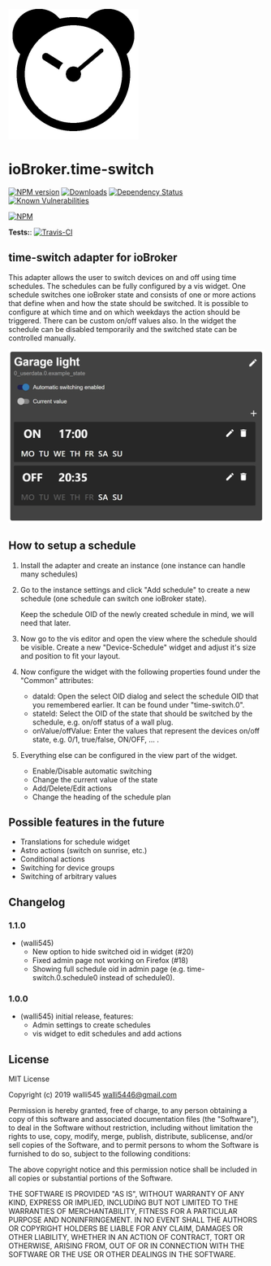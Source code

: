 ![Logo](admin/time-switch.png)
# ioBroker.time-switch

[![NPM version](http://img.shields.io/npm/v/iobroker.time-switch.svg)](https://www.npmjs.com/package/iobroker.time-switch)
[![Downloads](https://img.shields.io/npm/dm/iobroker.time-switch.svg)](https://www.npmjs.com/package/iobroker.time-switch)
[![Dependency Status](https://img.shields.io/david/walli545/iobroker.time-switch.svg)](https://david-dm.org/walli545/iobroker.time-switch)
[![Known Vulnerabilities](https://snyk.io/test/github/walli545/ioBroker.time-switch/badge.svg)](https://snyk.io/test/github/walli545/ioBroker.time-switch)

[![NPM](https://nodei.co/npm/iobroker.time-switch.png?downloads=true)](https://nodei.co/npm/iobroker.time-switch/)

**Tests:**: [![Travis-CI](http://img.shields.io/travis/walli545/ioBroker.time-switch/master.svg)](https://travis-ci.org/walli545/ioBroker.time-switch)

## time-switch adapter for ioBroker

This adapter allows the user to switch devices on and off using time schedules. 
The schedules can be fully configured by a vis widget.
One schedule switches one ioBroker state and consists of one or more actions that define when and how the state should be switched. 
It is possible to configure at which time and on which weekdays the action should be triggered. There can be custom on/off values also.
In the widget the schedule can be disabled temporarily and the switched state can be controlled manually.

![Preview](widgets/time-switch/img/prev/prev-device-schedule.jpg)

## How to setup a schedule

  1. Install the adapter and create an instance (one instance can handle many schedules) 
  2. Go to the instance settings and click "Add schedule" to create a new schedule (one schedule can switch one ioBroker state).
     
     Keep the schedule OID of the newly created schedule in mind, we will need that later.
  3. Now go to the vis editor and open the view where the schedule should be visible.
     Create a new "Device-Schedule" widget and adjust it's size and position to fit your layout.
  4. Now configure the widget with the following properties found under the "Common" attributes:
   
     - dataId: Open the select OID dialog and select the schedule OID that you remembered earlier. It can be found under "time-switch.0".
     - stateId: Select the OID of the state that should be switched by the schedule, e.g. on/off status of a wall plug.
     - onValue/offValue: Enter the values that represent the devices on/off state, e.g. 0/1, true/false, ON/OFF, ... .
  5. Everything else can be configured in the view part of the widget.
   
     - Enable/Disable automatic switching
     - Change the current value of the state
     - Add/Delete/Edit actions
     - Change the heading of the schedule plan
     
## Possible features in the future

- Translations for schedule widget
- Astro actions (switch on sunrise, etc.)
- Conditional actions
- Switching for device groups
- Switching of arbitrary values

## Changelog

### 1.1.0
* (walli545) 
    * New option to hide switched oid in widget (#20)
    * Fixed admin page not working on Firefox (#18)
    * Showing full schedule oid in admin page (e.g. time-switch.0.schedule0 instead of schedule0).

### 1.0.0
* (walli545) initial release, features:
    * Admin settings to create schedules
    * vis widget to edit schedules and add actions
    

## License
MIT License

Copyright (c) 2019 walli545 <walli5446@gmail.com>

Permission is hereby granted, free of charge, to any person obtaining a copy
of this software and associated documentation files (the "Software"), to deal
in the Software without restriction, including without limitation the rights
to use, copy, modify, merge, publish, distribute, sublicense, and/or sell
copies of the Software, and to permit persons to whom the Software is
furnished to do so, subject to the following conditions:

The above copyright notice and this permission notice shall be included in all
copies or substantial portions of the Software.

THE SOFTWARE IS PROVIDED "AS IS", WITHOUT WARRANTY OF ANY KIND, EXPRESS OR
IMPLIED, INCLUDING BUT NOT LIMITED TO THE WARRANTIES OF MERCHANTABILITY,
FITNESS FOR A PARTICULAR PURPOSE AND NONINFRINGEMENT. IN NO EVENT SHALL THE
AUTHORS OR COPYRIGHT HOLDERS BE LIABLE FOR ANY CLAIM, DAMAGES OR OTHER
LIABILITY, WHETHER IN AN ACTION OF CONTRACT, TORT OR OTHERWISE, ARISING FROM,
OUT OF OR IN CONNECTION WITH THE SOFTWARE OR THE USE OR OTHER DEALINGS IN THE
SOFTWARE.
